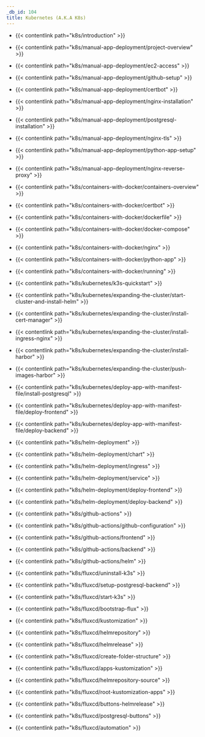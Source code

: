 ```yaml
---
_db_id: 104
title: Kubernetes (A.K.A K8s)
---
```


- {{< contentlink path="k8s/introduction" >}}

- {{< contentlink path="k8s/manual-app-deployment/project-overview" >}}
- {{< contentlink path="k8s/manual-app-deployment/ec2-access" >}}
- {{< contentlink path="k8s/manual-app-deployment/github-setup" >}}
- {{< contentlink path="k8s/manual-app-deployment/certbot" >}}
- {{< contentlink path="k8s/manual-app-deployment/nginx-installation" >}}
- {{< contentlink path="k8s/manual-app-deployment/postgresql-installation" >}}
- {{< contentlink path="k8s/manual-app-deployment/nginx-tls" >}}
- {{< contentlink path="k8s/manual-app-deployment/python-app-setup" >}}
- {{< contentlink path="k8s/manual-app-deployment/nginx-reverse-proxy" >}}

- {{< contentlink path="k8s/containers-with-docker/containers-overview" >}}
- {{< contentlink path="k8s/containers-with-docker/certbot" >}}
- {{< contentlink path="k8s/containers-with-docker/dockerfile" >}}
- {{< contentlink path="k8s/containers-with-docker/docker-compose" >}}
- {{< contentlink path="k8s/containers-with-docker/nginx" >}}
- {{< contentlink path="k8s/containers-with-docker/python-app" >}}
- {{< contentlink path="k8s/containers-with-docker/running" >}}

- {{< contentlink path="k8s/kubernetes/k3s-quickstart" >}}

- {{< contentlink path="k8s/kubernetes/expanding-the-cluster/start-cluster-and-install-helm" >}}
- {{< contentlink path="k8s/kubernetes/expanding-the-cluster/install-cert-manager" >}}
- {{< contentlink path="k8s/kubernetes/expanding-the-cluster/install-ingress-nginx" >}}
- {{< contentlink path="k8s/kubernetes/expanding-the-cluster/install-harbor" >}}
- {{< contentlink path="k8s/kubernetes/expanding-the-cluster/push-images-harbor" >}}

- {{< contentlink path="k8s/kubernetes/deploy-app-with-manifest-file/install-postgresql" >}}
- {{< contentlink path="k8s/kubernetes/deploy-app-with-manifest-file/deploy-frontend" >}}
- {{< contentlink path="k8s/kubernetes/deploy-app-with-manifest-file/deploy-backend" >}}

- {{< contentlink path="k8s/helm-deployment" >}}
- {{< contentlink path="k8s/helm-deployment/chart" >}}
- {{< contentlink path="k8s/helm-deployment/ingress" >}}
- {{< contentlink path="k8s/helm-deployment/service" >}}
- {{< contentlink path="k8s/helm-deployment/deploy-frontend" >}}
- {{< contentlink path="k8s/helm-deployment/deploy-backend" >}}

- {{< contentlink path="k8s/github-actions" >}}
- {{< contentlink path="k8s/github-actions/github-configuration" >}}
- {{< contentlink path="k8s/github-actions/frontend" >}}
- {{< contentlink path="k8s/github-actions/backend" >}}
- {{< contentlink path="k8s/github-actions/helm" >}}
- {{< contentlink path="k8s/fluxcd/uninstall-k3s" >}}
- {{< contentlink path="k8s/fluxcd/setup-postgresql-backend" >}}
- {{< contentlink path="k8s/fluxcd/start-k3s" >}}
- {{< contentlink path="k8s/fluxcd/bootstrap-flux" >}}
- {{< contentlink path="k8s/fluxcd/kustomization" >}}
- {{< contentlink path="k8s/fluxcd/helmrepository" >}}
- {{< contentlink path="k8s/fluxcd/helmrelease" >}}
- {{< contentlink path="k8s/fluxcd/create-folder-structure" >}}
- {{< contentlink path="k8s/fluxcd/apps-kustomization" >}}
- {{< contentlink path="k8s/fluxcd/helmrepository-source" >}}
- {{< contentlink path="k8s/fluxcd/root-kustomization-apps" >}}
- {{< contentlink path="k8s/fluxcd/buttons-helmrelease" >}}
- {{< contentlink path="k8s/fluxcd/postgresql-buttons" >}}
- {{< contentlink path="k8s/fluxcd/automation" >}}

